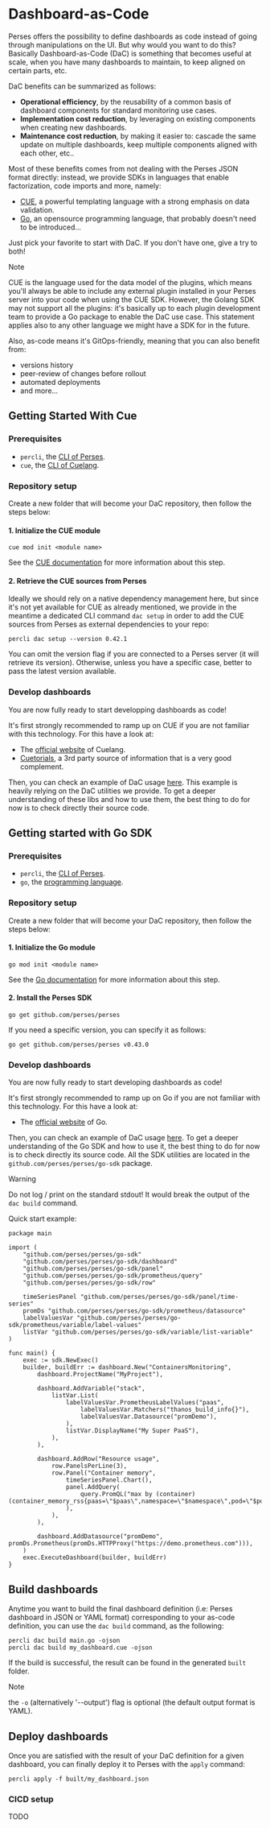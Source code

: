 # Dashboard-as-Code

Perses offers the possibility to define dashboards as code instead of going through manipulations on the UI.
But why would you want to do this? Basically Dashboard-as-Code (DaC) is something that becomes useful
at scale, when you have many dashboards to maintain, to keep aligned on certain parts, etc.

DaC benefits can be summarized as follows:
- **Operational efficiency**, by the reusability of a common basis of dashboard components for standard monitoring use cases.
- **Implementation cost reduction**, by leveraging on existing components when creating new dashboards.
- **Maintenance cost reduction**, by making it easier to: cascade the same update on multiple dashboards, keep multiple components aligned with each other, etc..

Most of these benefits comes from not dealing with the Perses JSON format directly: instead, we provide SDKs in languages that enable factorization, code imports and more, namely:
* [CUE](https://cuelang.org/), a powerful templating language with a strong emphasis on data validation.
* [Go](https://go.dev/), an opensource programming language, that probably doesn't need to be introduced...

Just pick your favorite to start with DaC. If you don't have one, give a try to both!

> [!NOTE]
> CUE is the language used for the data model of the plugins, which means you'll always be able to include any external plugin installed in your Perses server into your code when using the CUE SDK. 
> However, the Golang SDK may not support all the plugins: it's basically up to each plugin development team to provide a Go package to enable the DaC use case. 
> This statement applies also to any other language we might have a SDK for in the future.

Also, as-code means it's GitOps-friendly, meaning that you can also benefit from:
- versions history
- peer-review of changes before rollout
- automated deployments
- and more...

## Getting Started With Cue

### Prerequisites

- `percli`, the [CLI of Perses](../tooling/cli.md).
- `cue`, the [CLI of Cuelang](https://cuelang.org/).

### Repository setup

Create a new folder that will become your DaC repository, then follow the steps below:

#### 1. Initialize the CUE module

```
cue mod init <module name>
```
See the [CUE documentation](https://cuelang.org/docs/concepts/packages/) for more information about this step.

#### 2. Retrieve the CUE sources from Perses

Ideally we should rely on a native dependency management here, but since it's not yet available for CUE as already mentioned, we provide in the meantime a dedicated CLI command `dac setup` in order to add the CUE sources from Perses as external dependencies to your repo:

```
percli dac setup --version 0.42.1
```

You can omit the version flag if you are connected to a Perses server (it will retrieve its version). Otherwise, unless you have a specific case, better to pass the latest version available.

### Develop dashboards

You are now fully ready to start developping dashboards as code!

It's first strongly recommended to ramp up on CUE if you are not familiar with this technology. For this have a look at:
- The [official website](https://cuelang.org/) of Cuelang.
- [Cuetorials](https://cuetorials.com/), a 3rd party source of information that is a very good complement.

Then, you can check an example of DaC usage [here](../../internal/test/dac/input.cue). This example is heavily relying on the DaC utilities we provide. To get a deeper understanding of these libs and how to use them, the best thing to do for now is to check directly their source code.


## Getting started with Go SDK

### Prerequisites

- `percli`, the [CLI of Perses](../tooling/cli.md).
- `go`, the [programming language](https://go.dev/).

### Repository setup

Create a new folder that will become your DaC repository, then follow the steps below:

#### 1. Initialize the Go module

```
go mod init <module name>
```
See the [Go documentation](https://go.dev/doc/tutorial/create-module) for more information about this step.

#### 2. Install the Perses SDK

```
go get github.com/perses/perses
```

If you need a specific version, you can specify it as follows:

```
go get github.com/perses/perses v0.43.0
```

### Develop dashboards

You are now fully ready to start developing dashboards as code!

It's first strongly recommended to ramp up on Go if you are not familiar with this technology. For this have a look at:
- The [official website](https://go.dev/) of Go.

Then, you can check an example of DaC usage [here](../../internal/cli/cmd/dac/build/testdata_go/main.go).
To get a deeper understanding of the Go SDK and how to use it, the best thing to do for now is to check directly its source code.
All the SDK utilities are located in the `github.com/perses/perses/go-sdk` package.

> [!WARNING]  
> Do not log / print on the standard stdout! It would break the output of the `dac build` command.
 
Quick start example:

```golang
package main

import (
	"github.com/perses/perses/go-sdk"
	"github.com/perses/perses/go-sdk/dashboard"
	"github.com/perses/perses/go-sdk/panel"
	"github.com/perses/perses/go-sdk/prometheus/query"
	"github.com/perses/perses/go-sdk/row"

	timeSeriesPanel "github.com/perses/perses/go-sdk/panel/time-series"
	promDs "github.com/perses/perses/go-sdk/prometheus/datasource"
	labelValuesVar "github.com/perses/perses/go-sdk/prometheus/variable/label-values"
	listVar "github.com/perses/perses/go-sdk/variable/list-variable"
)

func main() {
	exec := sdk.NewExec()
	builder, buildErr := dashboard.New("ContainersMonitoring",
		dashboard.ProjectName("MyProject"),

		dashboard.AddVariable("stack",
			listVar.List(
				labelValuesVar.PrometheusLabelValues("paas",
					labelValuesVar.Matchers("thanos_build_info{}"),
					labelValuesVar.Datasource("promDemo"),
				),
				listVar.DisplayName("My Super PaaS"),
			),
		),

		dashboard.AddRow("Resource usage",
			row.PanelsPerLine(3),
			row.Panel("Container memory",
				timeSeriesPanel.Chart(),
				panel.AddQuery(
					query.PromQL("max by (container) (container_memory_rss{paas=\"$paas\",namespace=\"$namespace\",pod=\"$pod\",container=\"$container\"})"),
				),
			),
		),

		dashboard.AddDatasource("promDemo", promDs.Prometheus(promDs.HTTPProxy("https://demo.prometheus.com"))),
	)
	exec.ExecuteDashboard(builder, buildErr)
}
```


## Build dashboards

Anytime you want to build the final dashboard definition (i.e: Perses dashboard in JSON or YAML format) corresponding to your as-code definition, you can use the `dac build` command, as the following:

```
percli dac build main.go -ojson
percli dac build my_dashboard.cue -ojson
```

If the build is successful, the result can be found in the generated `built` folder.

> [!NOTE]
> the `-o` (alternatively '--output') flag is optional (the default output format is YAML).


## Deploy dashboards

Once you are satisfied with the result of your DaC definition for a given dashboard, you can finally deploy it to Perses with the `apply` command:

```
percli apply -f built/my_dashboard.json
```

### CICD setup

TODO